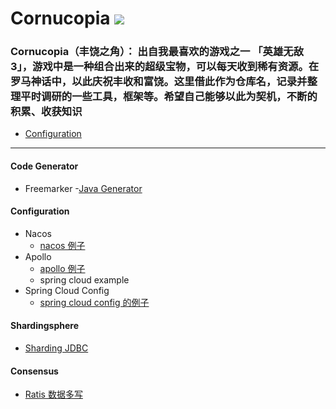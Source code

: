 Cornucopia ![](https://raw.githubusercontent.com/taojintianxia/cornucopia/master/doc/images/Cornucopia.jpg?token=AA7MDWGXK63HPBLH3AR5MBS5WJVOM) 
==========

### Cornucopia（丰饶之角）： 出自我最喜欢的游戏之一 「英雄无敌 3」，游戏中是一种组合出来的超级宝物，可以每天收到稀有资源。在罗马神话中，以此庆祝丰收和富饶。这里借此作为仓库名，记录并整理平时调研的一些工具，框架等。希望自己能够以此为契机，不断的积累、收获知识

- [Configuration](#Configuration)

- - -

#### Code Generator
  - Freemarker
    -[Java Generator](code-generator/freemarker/java-generator)

#### Configuration
  - Nacos
    - [nacos 例子](configuration-example/nacos-example)
  - Apollo
    - [apollo 例子](configuration-example/apollo-example)
    - spring cloud example
  - Spring Cloud Config
    - [spring cloud config 的例子](configuration-example/spring-cloud-config-example)
    
#### Shardingsphere
  - [Sharding JDBC](shardingsphere/)

#### Consensus
  - [Ratis 数据多写](consensus/ratis/database-replicated)
